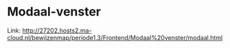 # Modaal-venster
Link: http://27202.hosts2.ma-cloud.nl/bewijzenmap/periode1.3/Frontend/Modaal%20venster/modaal.html
